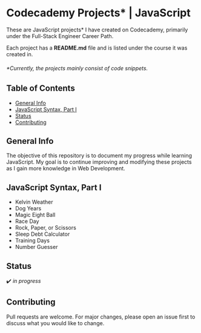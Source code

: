# Codecademy Projects* | JavaScript

These are JavaScript projects* I have created on Codecademy, primarily under the Full-Stack Engineer Career Path.

Each project has a **README.md** file and is listed under the course it was created in.

###### *Currently, the projects mainly consist of code snippets.

## Table of Contents
* [General Info](#general-info)
* [JavaScript Syntax, Part I](#javascript-syntax-part-i)
* [Status](#status)
* [Contributing](#contributing)

## General Info
The objective of this repository is to document my progress while learning JavaScript. My goal is to continue improving and modifying these projects as I gain more knowledge in Web Development.

## JavaScript Syntax, Part I
* Kelvin Weather
* Dog Years
* Magic Eight Ball
* Race Day
* Rock, Paper, or Scissors
* Sleep Debt Calculator
* Training Days
* Number Guesser

## Status
:heavy_check_mark: _in progress_

## Contributing
Pull requests are welcome. For major changes, please open an issue first to discuss what you would like to change.

